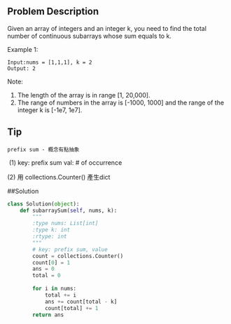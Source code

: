 Problem Description
-------------------

Given an array of integers and an integer k, you need to find the total number of continuous subarrays whose sum equals to k.

Example 1:

    Input:nums = [1,1,1], k = 2
    Output: 2

Note:

1. The length of the array is in range [1, 20,000].
2. The range of numbers in the array is [-1000, 1000] and the range of the integer k is [-1e7, 1e7].

Tip
---

`prefix sum - 概念有點抽象`

​ (1) key: prefix sum val: \# of occurrence

 (2) 用 collections.Counter() 產生dict

##Solution
```python
class Solution(object):
    def subarraySum(self, nums, k):
        """
        :type nums: List[int]
        :type k: int
        :rtype: int
        """
        # key: prefix sum, value
        count = collections.Counter()
        count[0] = 1
        ans = 0
        total = 0
        
        for i in nums:
            total += i
            ans += count[total - k]
            count[total] += 1
        return ans
```

